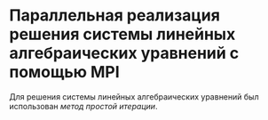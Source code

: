 # Параллельная реализация решения системы линейных алгебраических уравнений с помощью MPI
Для решения системы линейных алгебраических уравнений был использован *метод простой итерации*.
